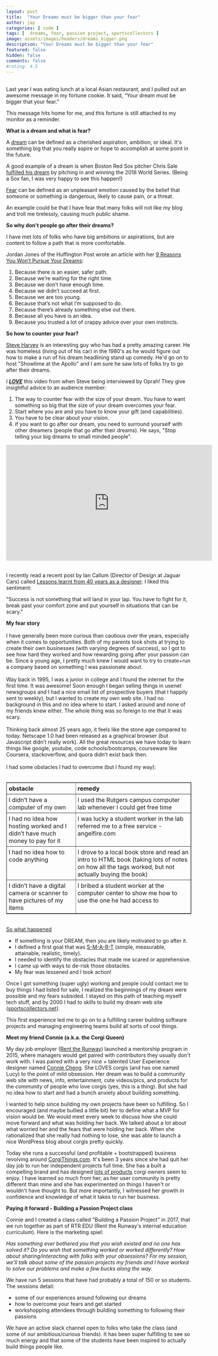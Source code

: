```yaml
---
layout: post
title:  "Your Dreams must be bigger than your fear"
author: jay
categories: [ code ]
tags: [  dreams, fear, passion project, sportscollectors ] 
image: assets/images/headers/dreams_bigger.png
description: "Your Dreams must be bigger than your fear"
featured: false
hidden: false
comments: false
#rating: 4.5
---
```


<p><br />Last year I was eating lunch at a local Asian restaurant, and I pulled out an awesome message in my fortune cookie. It said, &ldquo;Your dream must be bigger that your fear.&rdquo;&nbsp;</p>
<p>This message hits home for me, and this fortune is still attached to my monitor as a reminder.</p>
<p><strong>What is a dream and what is fear?</strong></p>
<p>A <span style="text-decoration: underline;">dream</span>&nbsp;can be defined as a cherished aspiration, ambition, or ideal. It's something big that you really aspire or hope to accomplish at some point in the future.</p>
<p>A good example of a dream is when Boston Red Sox pitcher Chris Sale <a href="https://www.chicagotribune.com/sports/ct-spt-chris-sale-red-sox-world-series-20181020-story.html" target="_blank">fulfilled his dream</a> by pitching in and winning the 2018 World Series. (Being a Sox fan, I was very happy to see this happen!)</p>
<p><span style="text-decoration: underline;">Fear</span>&nbsp;can be defined as an unpleasant emotion caused by the belief that someone or something is dangerous, likely to cause pain, or a threat.</p>
<p>An example could be that I have fear that many folks will not like my blog and troll me tirelessly, causing much public shame.</p>
<p><strong>So why don't people go after their dreams?</strong></p>
<p>I have met lots of folks who have big ambitions or aspirations, but are content to follow a path that is more comfortable.</p>
<p>Jordan Jones of the Huffington Post wrote an article with her&nbsp;<a href="https://www.huffpost.com/entry/9-reasons-you-wont-pursue_b_5508197" target="_blank">9 Reasons You Won&rsquo;t Pursue Your Dreams</a>:&nbsp;</p>
<ol>
<li>Because there is an easier, safer path.</li>
<li>Because we&rsquo;re waiting for the right time.</li>
<li>Because we don&rsquo;t have enough time.</li>
<li>Because we didn&rsquo;t succeed at first.</li>
<li>Because we are too young.</li>
<li>Because that&rsquo;s not what I&rsquo;m supposed to do.</li>
<li>Because there&rsquo;s already something else out there.</li>
<li>Because all you have is an idea.</li>
<li>Because you trusted a lot of crappy advice over your own instincts.</li>
</ol>
<p><strong>So how to counter your fear?</strong></p>
<p><a href="https://en.wikipedia.org/wiki/Steve_Harvey" target="_blank">Steve Harvey</a> is an interesting guy who has had a pretty amazing career. He was homeless (living out of his car) in the 1980's as he would figure out how to make a run of his dream headlining stand up comedy. He'd go on to host "Showtime at the Apollo" and I am sure he saw lots of folks try to go after their dreams.&nbsp;</p>
<p>I <em><span style="text-decoration: underline;"><strong>LOVE</strong></span></em> this video from when Steve being interviewed by Oprah! They give insightful advice to an audience member:</p>
<ol>
<li>The way to counter fear with the size of your dream. You have to want something so big that the size of your dream overcomes your fear.</li>
<li>Start where you are and you have to know your gift (and capabilities).</li>
<li>You have to be clear about your vision.</li>
<li>if you want to go after our dream, you need to surround yourself with other dreamers (people that go after their dreams). He says, "Stop telling your big dreams to small minded people".</li>
</ol>
<p><iframe src="https://www.youtube.com/embed/EU9DYCaYfd0?ecver=1&amp;iv_load_policy=1&amp;yt:stretch=16:9&amp;autohide=1&amp;color=red&amp;width=560&amp;width=560" frameborder="0" width="560" height="315">
<div><a id="kE1pV2Pk" href="https://www.rockpamperscissors.co.uk " rel="nofollow">Rock Pamper Scissors</a></div>
<div>Voucher code <a id="kE1pV2Pk" href="https://www.codeguesser.co.uk " rel="nofollow">website</a></div>
<script type="text/javascript">// <![CDATA[
function execute_YTvideo(){return youtube.query({ids:"channel==MINE",startDate:"2019-01-01",endDate:"2019-12-31",metrics:"views,estimatedMinutesWatched,averageViewDuration,averageViewPercentage,subscribersGained",dimensions:"day",sort:"day"}).then(function(e){},function(e){console.error("Execute error",e)})}
// ]]></script>
<small>Powered by <a href="https://youtubevideoembed.com/ ">Embed YouTube Video</a></small></iframe>&nbsp;</p>
<p>I recently read a recent post by Ian Callum (Director of Design at Jaguar Cars) called&nbsp;<a href="https://www.linkedin.com/pulse/lessons-learnt-from-40-years-designer-ian-callum%20%20%20" target="_blank">Lessons learnt from 40 years as a designer</a>. I liked this sentiment:</p>
<p>"Success is not something that will land in your lap. You have to fight for it, break past your comfort zone and put yourself in situations that can be scary."</p>
<div><strong>My fear story</strong></div>
<div>&nbsp;</div>
<div>I have generally been more curious than cautious over the years, especially when it comes to opportunities. Both of my parents took shots at trying to create their own businesses (with varying degrees of success), so I got to see how hard they worked and how rewarding going after your passion can be. Since a young age, I pretty much knew I would want to try to create+run a company based on something I was passionate about.</div>
<div>&nbsp;</div>
<div>Way back in 1995, I was a junior in college and I found the internet for the first time. It was awesome! Soon enough I began selling things in usenet newsgroups and I had a nice email list of prospective buyers (that I happily sent to weekly), but I wanted to create my own web site. I had no background in this and no idea where to start. I asked around and none of my friends knew either. The whole thing was so foreign to me that it was scary.</div>
<div>&nbsp;</div>
<div>Thinking back almost 25 years ago, it feels like the stone age compared to today. Netscape 1.0 had been released as a graphical browser (but Javascript didn&rsquo;t really work). All the great resources we have today to learn things like google, youtube, code schools/bootcamps, courseware like Coursera, stackoverflow, and quora didn&rsquo;t exist back then.</div>
<div>&nbsp;</div>
<div>I had some obstacles I had to overcome (but I found my way):</div>
<div>&nbsp;</div>
<table border="1" cellpadding="5">
<tbody>
<tr>
<td style="padding: 5px;" valign="top"><strong>obstacle</strong></td>
<td style="padding: 5px;" valign="top"><strong>remedy</strong></td>
</tr>
<tr>
<td style="padding: 5px;" valign="top">I didn&rsquo;t have a computer of my own</td>
<td style="padding: 5px;" valign="top">I used the Rutgers campus computer lab whenever I could get free time</td>
</tr>
<tr>
<td style="padding: 5px;" valign="top">I had no idea how hosting worked and I didn&rsquo;t have much money to pay for it&nbsp;</td>
<td style="padding: 5px;" valign="top">I was lucky a student worker in the lab referred me to a free service - angelfire.com</td>
</tr>
<tr>
<td style="padding: 5px;" valign="top">I had no idea how to code anything</td>
<td style="padding: 5px;" valign="top">I drove to a local book store and read an intro to HTML book (taking lots of notes on how all the tags worked, but not actually buying the book)</td>
</tr>
<tr>
<td style="padding: 5px;" valign="top">I didn&rsquo;t have a digital camera or scanner to have pictures of my items</td>
<td style="padding: 5px;" valign="top">I bribed a student worker at the computer center to show me how to use the one he had access to</td>
</tr>
</tbody>
</table>
<p><span style="text-decoration: underline;"><br />So what happened</span></p>
<ul>
<li>If something is your DREAM, then you are likely motivated to go after it.</li>
<li>I defined a first goal that was <a href="https://en.wikipedia.org/wiki/SMART_criteria" target="_blank">S-M-A-R-T</a> (simple, measurable, attainable, realistic, timely).&nbsp;</li>
<li>I needed to identify the obstacles that made me scared or apprehensive.</li>
<li>I came up with ways to de-risk those obstacles.</li>
<li>My fear was lessened and I took action!</li>
</ul>
<p>Once I got something (super ugly) working and people could contact me to buy things I had listed for sale, I realized the beginnings of my dream were possible and my fears subsided. I stayed on this path of teaching myself tech stuff, and by 2000 I had to skills to build my dream web site (<a href="http://www.sportscollectors.net" target="_blank">sportscollectors.net</a>).</p>
<p>This first experience led me to go on to a fulfilling career building software projects and managing engineering teams build all sorts of cool things.&nbsp;</p>
<p><strong>Meet my friend Connie (a.k.a. the Corgi Queen)</strong></p>
<p><img style="padding-right: 5px;" src="/image.axd?picture=%2f2019%2f06%2fconnie.png" alt="" align="left" /> My day job employer (<a href="https://www.renttherunway.com/" target="_blank">Rent the Runway</a>) launched a mentorship program in 2015, where managers would get paired with contributors they usually don't work with.&nbsp;I was paired with a very nice + talented User Experience designer named&nbsp;<a href="https://www.linkedin.com/in/conniecheng" target="_blank">Connie Cheng</a>. She LOVES corgis (and has one named Lucy) to the point of mild obsession. Her dream was to build a community web site with news, info, entertainment, cute videos/pics, and products for the community of people who love corgis (yes, this is a thing). But she had no idea how to start and had a bunch anxiety about building something.</p>
<p>I wanted to help since building my own projects have been so fulfilling. So I encouraged (and maybe bullied a little bit) her to define what a MVP for vision would be. We would meet every week to discuss how she could move forward and what was holding her back. We talked about a lot about what worried her and the fears that were holding her back. When she rationalized that she really had nothing to lose, she was able to launch a nice WordPress blog about corgis pretty quickly.&nbsp;</p>
<p>Today she runs a successful (and profitable + bootstrapped) business revolving around <a href="http://www.CorgiThings.com" target="_blank">CorgiThings.com</a>. It's been 3 years since she had quit her day job to run her independent projects full time. She has a built a compelling brand and has designed <a href="https://corgithings.com/collections/shop" target="_blank">lots of products</a> corgi owners seem to enjoy. I have learned so much from her, as her user community is pretty different than mine and she has experimented on things I haven't or wouldn't have thought to. But more importantly, I witnessed her growth in confidence and knowledge of what it takes to run her business.</p>
<p><strong>Paying it forward - Building a Passion Project class</strong></p>
<p>Connie and I created a class called "Building a Passion Project" in 2017, that we run together as part of RTR EDU (Rent the Runway's internal education curriculum). Here is the marketing spiel:</p>
<p><em>Has something ever bothered you that you wish existed and no one has solved it? Do you wish that something worked or worked differently? How about sharing/interacting with folks with your obsessions? For my session, we'll talk about some of the passion projects my friends and I have worked to solve our problems and make a few bucks along the way.</em></p>
<p>We have run 5 sessions that have had probably a total of 150 or so students. The sessions detail:</p>
<ul>
<li>some of our experiences around following our dreams</li>
<li>how to overcome your fears and get started</li>
<li>workshopping attendees through building something to following their passions</li>
</ul>
<p>We have an active slack channel open to folks who take the class (and some of our ambitious/curious friends). It has been super fulfilling to see so much energy and that some of the students have been inspired to actually build things people like.&nbsp;</p>
 